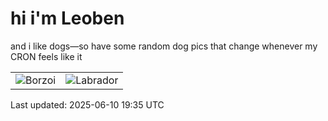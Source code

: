 # hi i'm Leoben

and i like dogs—so have some random dog pics that change whenever my CRON feels like it

|  |  |
|--------|----------|
| ![Borzoi](https://random-dog-vercel.vercel.app/api/random-borzoi?v=1749584130) | ![Labrador](https://random-dog-vercel.vercel.app/api/random-labrador?v=1749584130) |

Last updated: 2025-06-10 19:35 UTC
